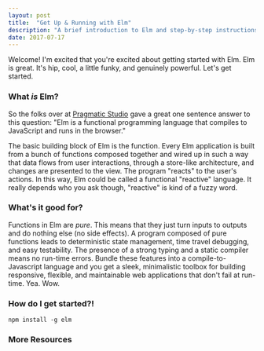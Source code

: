 ```yaml
---
layout: post
title:  "Get Up & Running with Elm"
description: "A brief introduction to Elm and step-by-step instructions to get a hello world going."
date: 2017-07-17
---
```


Welcome! I'm excited that you're excited about getting started with Elm. Elm is great. It's hip, cool, a little funky, and genuinely powerful. Let's get started.

### What *is* Elm?

So the folks over at [Pragmatic Studio](https://pragmaticstudio.com/) gave a great one sentence answer to this question: "Elm is a functional programming language that compiles to JavaScript and runs in the browser." 

The basic building block of Elm is the function. Every Elm application is built from a bunch of functions composed together and wired up in such a way that data flows from user interactions, through a store-like architecture, and changes are presented to the view. The program "reacts" to the user's actions. In this way, Elm could be called a functional "reactive" language. It really depends who you ask though, "reactive" is kind of a fuzzy word. 

### What's it good for?

Functions in Elm are *pure*. This means that they just turn inputs to outputs and do nothing else (no side effects). A program composed of pure functions leads to deterministic state management, time travel debugging, and easy testability. The presence of a strong typing and a static compiler means no run-time errors. Bundle these features into a compile-to-Javascript language and you get a sleek, minimalistic toolbox for building responsive, flexible, and maintainable web applications that don't fail at run-time. Yea. Wow.

### How do I get started?!

`npm install -g elm`

### More Resources